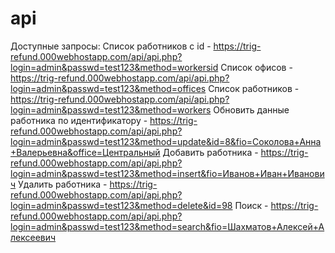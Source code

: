 # api



Доступные запросы: Список работников с id - https://trig-refund.000webhostapp.com/api/api.php?login=admin&passwd=test123&method=workersid Список офисов - https://trig-refund.000webhostapp.com/api/api.php?login=admin&passwd=test123&method=offices 
Список работников - https://trig-refund.000webhostapp.com/api/api.php?login=admin&passwd=test123&method=workers 
Обновить данные работника по идентификатору - https://trig-refund.000webhostapp.com/api/api.php?login=admin&passwd=test123&method=update&id=8&fio=Соколова+Анна+Валерьевна&office=Центральный 
Добавить работника - https://trig-refund.000webhostapp.com/api/api.php?login=admin&passwd=test123&method=insert&fio=Иванов+Иван+Иванович 
Удалить работника - https://trig-refund.000webhostapp.com/api/api.php?login=admin&passwd=test123&method=delete&id=98 
Поиск - https://trig-refund.000webhostapp.com/api/api.php?login=admin&passwd=test123&method=search&fio=Шахматов+Алексей+Алексеевич
